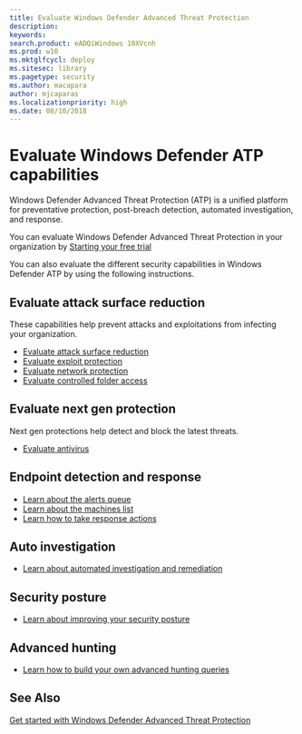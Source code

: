 ```yaml
---
title: Evaluate Windows Defender Advanced Threat Protection
description: 
keywords: 
search.product: eADQiWindows 10XVcnh
ms.prod: w10
ms.mktglfcycl: deploy
ms.sitesec: library
ms.pagetype: security
ms.author: macapara
author: mjcaparas
ms.localizationpriority: high
ms.date: 08/10/2018
---
```


# Evaluate Windows Defender ATP capabilities
Windows Defender Advanced Threat Protection (ATP) is a unified platform for preventative protection, post-breach detection, automated investigation, and response.

You can evaluate Windows Defender Advanced Threat Protection in your organization by [Starting your free trial](https://www.microsoft.com/en-us/WindowsForBusiness/windows-atp)

You can also evaluate the different security capabilities in Windows Defender ATP by using the following instructions. 

## Evaluate attack surface reduction
These capabilities help prevent attacks and exploitations from infecting your organization.
- [Evaluate attack surface reduction](./windows-defender-exploit-guard/evaluate-attack-surface-reduction.md)
- [Evaluate exploit protection](windows-defender-exploit-guard/evaluate-exploit-protection.md)
- [Evaluate network protection](windows-defender-exploit-guard/evaluate-exploit-protection.md)
- [Evaluate controlled folder access](evaluate-controlled-folder-access.md)

## Evaluate next gen protection
Next gen protections help detect and block the latest threats.
- [Evaluate antivirus](windows-defender-antivirus/evaluate-windows-defender-antivirus.md)

## Endpoint detection and response
- [Learn about the alerts queue](windows-defender-atp/alerts-queue-windows-defender-advanced-threat-protection.md)
- [Learn about the machines list](windows-defender-atp/machines-view-overview-windows-defender-advanced-threat-protection.md)
- [Learn how to take response actions](windows-defender-atp/response-actions-windows-defender-advanced-threat-protection.md)

## Auto investigation
- [Learn about automated investigation and remediation](windows-defender-atp/automated-investigations-windows-defender-advanced-threat-protection.md)

## Security posture
- [Learn about improving your security posture](windows-defender-atp/secure-score-dashboard-windows-defender-advanced-threat-protection.md)

## Advanced hunting
- [Learn how to build your own advanced hunting queries](windows-defender-atp/advanced-hunting-windows-defender-advanced-threat-protection.md)

## See Also
[Get started with Windows Defender Advanced Threat Protection](get-started.md)